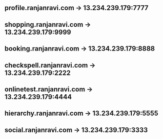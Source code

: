 
profile.ranjanravi.com -> 13.234.239.179:7777
-----------------------------------------------
shopping.ranjanravi.com -> 13.234.239.179:9999
-----------------------------------------------
booking.ranjanravi.com -> 13.234.239.179:8888
----------------------------------------------
checkspell.ranjanravi.com -> 13.234.239.179:2222
--------------------------------------------------
onlinetest.ranjanravi.com -> 13.234.239.179:4444
-------------------------------------------------
hierarchy.ranjanravi.com -> 13.234.239.179:5555
-------------------------------------------------
social.ranjanravi.com -> 13.234.239.179:3333
-----------------------------------------------
